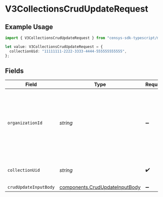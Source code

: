 # V3CollectionsCrudUpdateRequest

## Example Usage

```typescript
import { V3CollectionsCrudUpdateRequest } from "censys-sdk-typescript/models/operations";

let value: V3CollectionsCrudUpdateRequest = {
  collectionUid: "11111111-2222-3333-4444-555555555555",
};
```

## Fields

| Field                                                                                                                                                                                              | Type                                                                                                                                                                                               | Required                                                                                                                                                                                           | Description                                                                                                                                                                                        | Example                                                                                                                                                                                            |
| -------------------------------------------------------------------------------------------------------------------------------------------------------------------------------------------------- | -------------------------------------------------------------------------------------------------------------------------------------------------------------------------------------------------- | -------------------------------------------------------------------------------------------------------------------------------------------------------------------------------------------------- | -------------------------------------------------------------------------------------------------------------------------------------------------------------------------------------------------- | -------------------------------------------------------------------------------------------------------------------------------------------------------------------------------------------------- |
| `organizationId`                                                                                                                                                                                   | *string*                                                                                                                                                                                           | :heavy_minus_sign:                                                                                                                                                                                 | The ID of a Censys organization to associate the request with. See the [Getting Started docs](https://docs.censys.com/reference/get-started#step-3-set-your-organization-id) for more information. |                                                                                                                                                                                                    |
| `collectionUid`                                                                                                                                                                                    | *string*                                                                                                                                                                                           | :heavy_check_mark:                                                                                                                                                                                 | The UID for the collection                                                                                                                                                                         | 11111111-2222-3333-4444-555555555555                                                                                                                                                               |
| `crudUpdateInputBody`                                                                                                                                                                              | [components.CrudUpdateInputBody](../../models/components/crudupdateinputbody.md)                                                                                                                   | :heavy_minus_sign:                                                                                                                                                                                 | N/A                                                                                                                                                                                                |                                                                                                                                                                                                    |